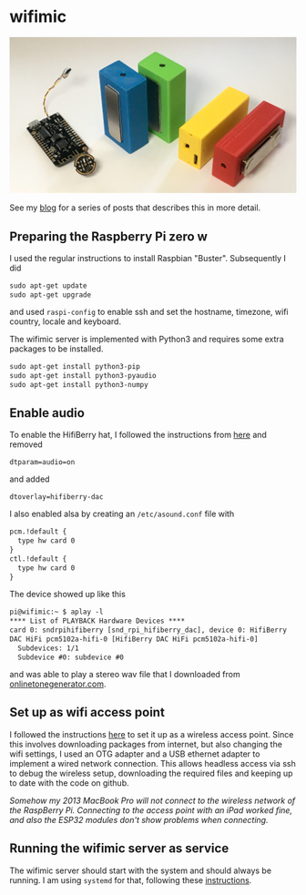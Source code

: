 # wifimic

![photo](./pictures/photo.jpg)

See my [blog](https://robertoostenveld.nl/wireless-classroom-conference-microphone-system/) for a series of posts that describes this in more detail.

## Preparing the Raspberry Pi zero w

I used the regular instructions to install Raspbian "Buster". Subsequently I did

    sudo apt-get update
    sudo apt-get upgrade

and used `raspi-config` to enable ssh and set the hostname, timezone, wifi country, locale and keyboard.

The wifimic server is implemented with Python3 and requires some extra packages to be installed.

    sudo apt-get install python3-pip
    sudo apt-get install python3-pyaudio
    sudo apt-get install python3-numpy

## Enable audio

To enable the HifiBerry hat, I followed the instructions from [here](https://www.hifiberry.com/docs/software/configuring-linux-3-18-x/) and removed

    dtparam=audio=on

and added

    dtoverlay=hifiberry-dac

I also enabled alsa by creating an `/etc/asound.conf` file with

    pcm.!default {
      type hw card 0
    }
    ctl.!default {
      type hw card 0
    }

The device showed up like this

    pi@wifimic:~ $ aplay -l
    **** List of PLAYBACK Hardware Devices ****
    card 0: sndrpihifiberry [snd_rpi_hifiberry_dac], device 0: HifiBerry DAC HiFi pcm5102a-hifi-0 [HifiBerry DAC HiFi pcm5102a-hifi-0]
      Subdevices: 1/1
      Subdevice #0: subdevice #0

and was able to play a stereo wav file that I downloaded from [onlinetonegenerator.com](https://onlinetonegenerator.com).

## Set up as wifi access point

I followed the instructions [here](https://www.raspberrypi.org/documentation/configuration/wireless/access-point-routed.md) to set it up as a wireless access point. Since this involves downloading packages from internet, but also changing the wifi settings, I used an OTG adapter and a USB ethernet adapter to implement a wired network connection. This allows headless access via ssh to debug the wireless setup, downloading the required files and keeping up to date with the code on github.

_Somehow my 2013 MacBook Pro will not connect to the wireless network of the RaspBerry Pi. Connecting to the access point with an iPad worked fine, and also the ESP32 modules don't show problems when connecting._

## Running the wifimic server as service

The wifimic server should start with the system and should always be running. I am using `systemd` for that, following these [instructions](https://www.raspberrypi.org/documentation/linux/usage/systemd.md).

